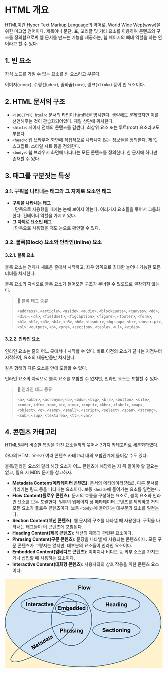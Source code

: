 # HTML 개요

HTML이란 Hyper Text Markup Language의 약어로, World Wide Wep(www)을 위한 마크업 언어이다. 제목이나 문단, 표, 꼬리글 및 기타 요소를 이용하여 콘텐츠의 구조를 정의함으로써 웹 문서를 만드는 기능을 제공하는, 웹 페이지의 뼈대 역할을 하는 언어라고 할 수 있다.

## 1. 빈 요소

자식 노드를 가질 수 없는 요소를 빈 요소라고 부른다.

이미지(`<img>`), 수평선(`<hr>`), 줄바꿈(`<br>`), 링크(`<link>`) 등이 빈 요소이다.

## 2. HTML 문서의 구조

- `<!DOCTYPE html>`: 문서의 타입이 html임을 명시한다. 생략해도 문제없지만 이를 선언해주는 것이 관습화되어있다. 제일 상단에 위치한다.
- `<html>`: 페이지 전체의 콘텐츠를 감싼다. 최상위 요소 또는 루트(root) 요소라고도 부른다.
- `<head>`: 웹 브라우저 화면에 직접적으로 나타나지 않는 정보들을 정의한다. 제목, 스크립트, 스타일 시트 등을 정의한다.
- `<body>`: 웹 브라우저 화면에 나타나는 모든 콘텐츠를 정의한다. 한 문서에 하나만 존재할 수 있다.

## 3. 태그를 구분짓는 특성

### 3.1. 구획을 나타내는 태그와 그 자체로 요소인 태그

- **구획을 나타내는 태그**  
  : 단독으로 사용했을 때에는 눈에 보이지 않는다. 여러가지 요소들을 묶어서 그룹화한다. 컨테이너 역할을 가지고 있다.
- **그 자체로 요소인 태그**  
  : 단독으로 사용했을 때도 눈으로 확인할 수 있다.

### 3.2. 블록(Block) 요소와 인라인(Inline) 요소

#### 3.2.1. 블록 요소

블록 요소는 언제나 새로운 줄에서 시작하고, 좌우 양쪽으로 최대한 늘어나 가능한 모든 너비를 차지한다.

블록 요소의 자식으로 블록 요소가 들어오면 구조가 무너질 수 있으므로 권장되지 않는다.

> 📌 블록 태그 종류
>
> `<address>`, `<article>`, `<aside>`, `<audio>`, `<blockquote>`, `<canvas>`, `<dd>`, `<div>`, `<dl>`, `<fieldset>`, `<figcaption>`, `<figure>`, `<footer>`, `<form>`, `<h1>`, `<h2>`, `<h3>`, `<h4>`, `<h5>`, `<h6>`, `<header>`, `<hgroup>`, `<hr>`, `<noscript>`, `<ol>`, `<output>`, `<p>`, `<pre>`, `<section>`, `<table>`, `<ul>`, `<video>`

#### 3.2.2. 인라인 요소

인라인 요소는 줄의 어느 곳에서나 시작할 수 있다. 바로 이전의 요소가 끝나는 지점부터 시작하여, 요소의 내용만큼만 차지한다.

같은 형태의 다른 요소를 안에 포함할 수 있다.

인라인 요소의 자식으로 블록 요소를 포함할 수 없지만, 인라인 요소는 포함할 수 있다.

> 📌 인라인 태그 종류
>
> `<a>`, `<abbr>`, `<acronym>`, `<b>`, `<bdo>`, `<big>`, `<br/>`, `<button>`, `<cite>`, `<code>`, `<dfn>`, `<em>`, `<i>`, `<img>`, `<input>`, `<kbd>`, `<label>`, `<map>`, `<object>`, `<q>`, `<samp>`, `<small>`, `<script>`, `<select>`, `<span>`, `<strong>`, `<sub>`, `<sup>`, `<textarea>`, `<tt>`, `<var>`

## 4. 콘텐츠 카테고리

HTML5부터 비슷한 특징을 가진 요소들끼리 묶어서 7가지 카테고리로 세분화하였다.

하나의 HTML 요소가 여러 콘텐츠 카테고리 내의 포함관계에 들어갈 수도 있다.

블록/인라인 요소와 달리 해당 요소가 어느 콘텐츠에 해당하는 지 꼭 알아야 할 필요는 없고, 필요 시 MDN 문서를 참고하자.

- **Metadata Content(메타데이터 콘텐츠)**: 문서의 메타데이터(정보), 다른 문서를 가리키는 링크 등을 나타내는 요소이다. 보통 `<head>`에 들어가는 요소를 일컫는다.
- **Flow Content(플로우 콘텐츠)**: 문서의 흐름을 구성하는 요소로, 블록 요소와 인라인 요소를 모두 포괄한다. 일부의 웹페이지 상 메타데이터 콘텐츠를 제외하고 거의 모든 요소가 플로우 콘텐츠이다. 보통 `<body>`에 들어가는 대부분의 요소를 일컫는다.
- **Section Content(섹션 콘텐츠)**: 웹 문서의 구조를 나타낼 때 사용한다. 구획을 나타내는 태그들이 이 콘텐츠에 포함된다.
- **Heading Content(제목 콘텐츠)**: 섹션의 제목과 관련된 요소이다.
- **Phrasing Content(구문 콘텐츠)**: 문장을 나타낼 때 사용되는 콘텐츠이다. 모든 구문 콘텐츠가 그렇지는 않지만, 대부분의 요소들이 인라인 요소이다.
- **Embedded Content(임베디드 콘텐츠)**: 이미지나 비디오 등 외부 소스를 가져오거나 삽입할 때 사용하는 요소이다.
- **Interactive Content(대화형 콘텐츠)**: 사용자와의 상호 작용을 위한 콘텐츠 요소이다.

![content_categories](/img/content_categories.png)
